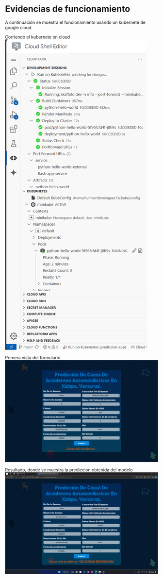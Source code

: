 # Evidencias de funcionamiento
A continuación se muestra el funcionamiento usando un kubernete de google cloud.

Corriendo el kubernete en cloud
![Cloud](./img/kubernete_info.png)

Primera vista del formulario
![formulario](./img/form.png)

Resultado, donde se muestra la prediccion obtenida del modelo
![resultado](./img/image.png)